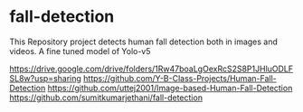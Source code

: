 # fall-detection
This Repository project detects human fall detection both in images and videos. A fine tuned model of Yolo-v5


https://drive.google.com/drive/folders/1Rw47boaLgOexRcS2S8P1JHluODLFSL8w?usp=sharing
https://github.com/Y-B-Class-Projects/Human-Fall-Detection
https://github.com/uttej2001/Image-based-Human-Fall-Detection
https://github.com/sumitkumarjethani/fall-detection
